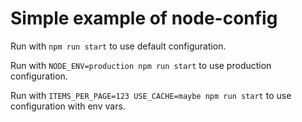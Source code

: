 Simple example of node-config
=============================

Run with `npm run start` to use default configuration.

Run with `NODE_ENV=production npm run start` to use production configuration.

Run with `ITEMS_PER_PAGE=123 USE_CACHE=maybe npm run start` to use configuration with env vars.